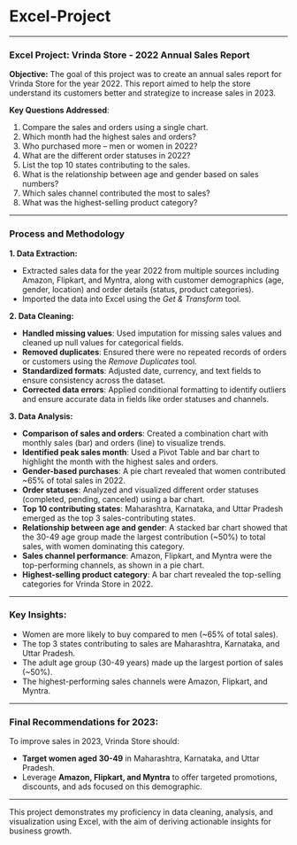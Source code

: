 # Excel-Project
---

### **Excel Project: Vrinda Store - 2022 Annual Sales Report**

**Objective:**
The goal of this project was to create an annual sales report for Vrinda Store for the year 2022. This report aimed to help the store understand its customers better and strategize to increase sales in 2023.

**Key Questions Addressed**:
1. Compare the sales and orders using a single chart.
2. Which month had the highest sales and orders?
3. Who purchased more – men or women in 2022?
4. What are the different order statuses in 2022?
5. List the top 10 states contributing to the sales.
6. What is the relationship between age and gender based on sales numbers?
7. Which sales channel contributed the most to sales?
8. What was the highest-selling product category?

---

### **Process and Methodology**

**1. Data Extraction:**
   - Extracted sales data for the year 2022 from multiple sources including Amazon, Flipkart, and Myntra, along with customer demographics (age, gender, location) and order details (status, product categories).
   - Imported the data into Excel using the *Get & Transform* tool.

**2. Data Cleaning:**
   - **Handled missing values**: Used imputation for missing sales values and cleaned up null values for categorical fields.
   - **Removed duplicates**: Ensured there were no repeated records of orders or customers using the *Remove Duplicates* tool.
   - **Standardized formats**: Adjusted date, currency, and text fields to ensure consistency across the dataset.
   - **Corrected data errors**: Applied conditional formatting to identify outliers and ensure accurate data in fields like order statuses and channels.

**3. Data Analysis:**
   - **Comparison of sales and orders**: Created a combination chart with monthly sales (bar) and orders (line) to visualize trends.
   - **Identified peak sales month**: Used a Pivot Table and bar chart to highlight the month with the highest sales and orders.
   - **Gender-based purchases**: A pie chart revealed that women contributed ~65% of total sales in 2022.
   - **Order statuses**: Analyzed and visualized different order statuses (completed, pending, canceled) using a bar chart.
   - **Top 10 contributing states**: Maharashtra, Karnataka, and Uttar Pradesh emerged as the top 3 sales-contributing states.
   - **Relationship between age and gender**: A stacked bar chart showed that the 30-49 age group made the largest contribution (~50%) to total sales, with women dominating this category.
   - **Sales channel performance**: Amazon, Flipkart, and Myntra were the top-performing channels, as shown in a pie chart.
   - **Highest-selling product category**: A bar chart revealed the top-selling categories for Vrinda Store in 2022.

---

### **Key Insights:**
- Women are more likely to buy compared to men (~65% of total sales).
- The top 3 states contributing to sales are Maharashtra, Karnataka, and Uttar Pradesh.
- The adult age group (30-49 years) made up the largest portion of sales (~50%).
- The highest-performing sales channels were Amazon, Flipkart, and Myntra.

---

### **Final Recommendations for 2023**:
To improve sales in 2023, Vrinda Store should:
- **Target women aged 30-49** in Maharashtra, Karnataka, and Uttar Pradesh.
- Leverage **Amazon, Flipkart, and Myntra** to offer targeted promotions, discounts, and ads focused on this demographic.
  
---

This project demonstrates my proficiency in data cleaning, analysis, and visualization using Excel, with the aim of deriving actionable insights for business growth.
